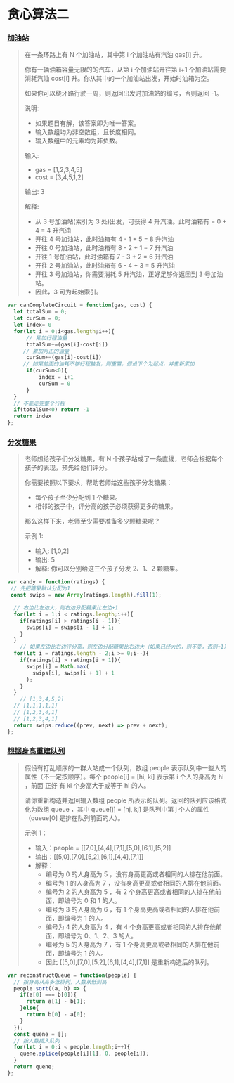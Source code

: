 # 贪心算法二

### [加油站](https://leetcode-cn.com/problems/gas-station/)

> 在一条环路上有 N 个加油站，其中第 i 个加油站有汽油 gas[i] 升。
>
> 你有一辆油箱容量无限的的汽车，从第 i 个加油站开往第 i+1 个加油站需要消耗汽油 cost[i] 升。你从其中的一个加油站出发，开始时油箱为空。
>
> 如果你可以绕环路行驶一周，则返回出发时加油站的编号，否则返回 -1。
>
> 说明: 
>
> - 如果题目有解，该答案即为唯一答案。
> - 输入数组均为非空数组，且长度相同。
> - 输入数组中的元素均为非负数。
>
>  输入:
>
> - gas = [1,2,3,4,5]
> - cost = [3,4,5,1,2]
>
> 输出: 3 
>
> 解释:
>
> - 从 3 号加油站(索引为 3 处)出发，可获得 4 升汽油。此时油箱有 = 0 + 4 = 4 升汽油
> - 开往 4 号加油站，此时油箱有 4 - 1 + 5 = 8 升汽油
> - 开往 0 号加油站，此时油箱有 8 - 2 + 1 = 7 升汽油
> - 开往 1 号加油站，此时油箱有 7 - 3 + 2 = 6 升汽油
> - 开往 2 号加油站，此时油箱有 6 - 4 + 3 = 5 升汽油
> - 开往 3 号加油站，你需要消耗 5 升汽油，正好足够你返回到 3 号加油站。
> - 因此，3 可为起始索引。

```js
var canCompleteCircuit = function(gas, cost) {
  let totalSum = 0;
  let curSum = 0;
  let index= 0
  for(let i = 0;i<gas.length;i++){
      // 累加行程油量
      totalSum+=(gas[i]-cost[i])
     // 累加为正的油量
      curSum+=(gas[i]-cost[i])
     // 如果前面的油耗不够行程触发，则重置，假设下个为起点，并重新累加
      if(curSum<0){
          index = i+1
          curSum = 0
      }
  }
  // 不能走完整个行程
  if(totalSum<0) return -1
  return index
};
```

### [分发糖果](https://leetcode-cn.com/problems/candy/)

> 老师想给孩子们分发糖果，有 N 个孩子站成了一条直线，老师会根据每个孩子的表现，预先给他们评分。
>
> 你需要按照以下要求，帮助老师给这些孩子分发糖果：
>
> - 每个孩子至少分配到 1 个糖果。
> - 相邻的孩子中，评分高的孩子必须获得更多的糖果。
>
> 那么这样下来，老师至少需要准备多少颗糖果呢？
>
> 示例 1:
>
> - 输入: [1,0,2]
> - 输出: 5
> - 解释: 你可以分别给这三个孩子分发 2、1、2 颗糖果。

```js
var candy = function(ratings) {
 // 先把糖果默认分配为1
 const swips = new Array(ratings.length).fill(1);

  // 右边比左边大，则右边分配糖果比左边+1
  for(let i = 1;i < ratings.length;i++){
    if(ratings[i] > ratings[i - 1]){
      swips[i] = swips[i - 1] + 1;
    }
  }
	// 如果左边比右边评分高，则左边分配糖果比右边大（如果已经大的，则不变，否则+1）！！！比较难理解至少准备多少糖果，最小原则
  for(let i = ratings.length - 2;i >= 0;i--){
    if(ratings[i] > ratings[i + 1]){
      swips[i] = Math.max(
        swips[i], swips[i + 1] + 1
      );
    }
  }
	// [1,3,4,5,2]
  // [1,1,1,1,1]
  // [1,2,3,4,1]
  // [1,2,3,4,1]
  return swips.reduce((prev, next) => prev + next);
};
```

### [根据身高重建队列](https://leetcode-cn.com/problems/queue-reconstruction-by-height/)

> 假设有打乱顺序的一群人站成一个队列，数组 people 表示队列中一些人的属性（不一定按顺序）。每个 people[i] = [hi, ki] 表示第 i 个人的身高为 hi ，前面 正好 有 ki 个身高大于或等于 hi 的人。
>
> 请你重新构造并返回输入数组 people 所表示的队列。返回的队列应该格式化为数组 queue ，其中 queue[j] = [hj, kj] 是队列中第 j 个人的属性（queue[0] 是排在队列前面的人）。
>
> 示例 1：
>
> - 输入：people = [[7,0],[4,4],[7,1],[5,0],[6,1],[5,2]]
> - 输出：[[5,0],[7,0],[5,2],[6,1],[4,4],[7,1]]
> - 解释：
>   - 编号为 0 的人身高为 5 ，没有身高更高或者相同的人排在他前面。
>   - 编号为 1 的人身高为 7 ，没有身高更高或者相同的人排在他前面。
>   - 编号为 2 的人身高为 5 ，有 2 个身高更高或者相同的人排在他前面，即编号为 0 和 1 的人。
>   - 编号为 3 的人身高为 6 ，有 1 个身高更高或者相同的人排在他前面，即编号为 1 的人。
>   - 编号为 4 的人身高为 4 ，有 4 个身高更高或者相同的人排在他前面，即编号为 0、1、2、3 的人。
>   - 编号为 5 的人身高为 7 ，有 1 个身高更高或者相同的人排在他前面，即编号为 1 的人。
>   - 因此 [[5,0],[7,0],[5,2],[6,1],[4,4],[7,1]] 是重新构造后的队列。

```js
var reconstructQueue = function(people) {
  // 按身高从高多低排列，人数从低到高
  people.sort((a, b) => {
    if(a[0] === b[0]){
      return a[1] - b[1];
    }else{
      return b[0] - a[0];
    }
  });
  const quene = [];
  // 按人数插入队列
  for(let i = 0;i < people.length;i++){
    quene.splice(people[i][1], 0, people[i]);
  }
  return quene;
};
```

